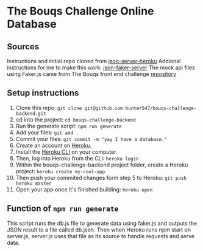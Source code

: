 # The Bouqs Challenge Online Database

## Sources
Instructions and initial repo cloned from [json-server-heroku](https://github.com/jesperorb/json-server-heroku)
Addional instructions for me to make this work: [json-faker-server](https://github.com/atapas/json-faker-server)
The mock api files using Faker.js came from The Bouqs front end challenge [repository](https://github.com/thebouqs/fe-code-challenge/tree/master/api)

## Setup instructions
1. Clone this repo: `git clone git@github.com:hunter547/bouqs-challenge-backend.git`
2. cd into the project: `cd bouqs-challenge-backend`
3. Run the generate script: `npm run generate`
4. Add your files: `git add .`
5. Commit your files: `git commit -m "yay I have a database."`
6. Create an account on [Heroku](https://heroku.com/).
7. Install the [Heroku CLI](https://devcenter.heroku.com/articles/heroku-cli) on your computer.
8. Then, log into Heroku from the CLI: `heroku login`
9. Within the bouqs-challenge-backend project folder, create a Heroku project: `heroku create my-cool-app`
10. Then push your commited changes form step 5 to Heroku: `git push heroku master`
11. Open your app once it's finished building: `heroku open`

## Function of `npm run generate`
This script runs the db.js file to generate data using faker.js and outputs the JSON result to a file called db.json. Then when Heroku runs npm start on server.js, server.js uses that file as its source to handle requests and serve data.